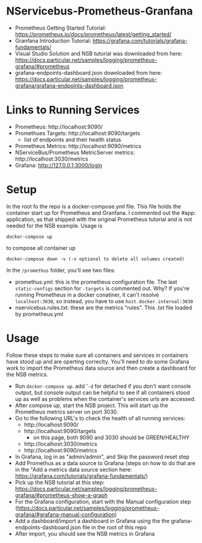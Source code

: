 # NServicebus-Prometheus-Granfana
- Prometheus Getting Started Tutorial: https://prometheus.io/docs/prometheus/latest/getting_started/
- Granfana Introduction Tutorial: https://grafana.com/tutorials/grafana-fundamentals/
- Visual Studio Solution and NSB tutorial was downloaded from here: https://docs.particular.net/samples/logging/prometheus-grafana/#prometheus
- grafana-endpoints-dashboard.json downloaded from here: https://docs.particular.net/samples/logging/prometheus-grafana/grafana-endpoints-dashboard.json

# Links to Running Services
- Prometheus: http://localhost:9090/
- Promethues Targets: http://localhost:9090/targets
    - list of endpoints and their health status
- Prometheus Metrics: http://localhost:9090/metrics
- NServiceBus/Prometheus MetricServer metrics: http://localhost:3030/metrics
- Grafana: http://127.0.0.1:3000/login

# Setup
In the root fo the repo is a docker-compose.yml file. This file holds the container start up for Prometheus and Granfana. I commented out the #app: application, as that shipped with the original Prometheus tutorial and is not needed for the NSB example. Usage is
```
docker-compose up
```

to compose all container up
```
docker-compose down -v (-v optional to delete all volumes created)
```

In the `/promethus` folder, you'll see two files:
- promethus.yml: this is the prometheus configuration file. The last `static-configs` section for `-targets` is commented out. Why? If you're running Prometheus in a docker conatiner, it can't resolve `localhost:3030`, so instead, you have to use `host.docker.internal:3030`
- nservicebus.rules.txt: these are the metrics "rules". This .txt file loaded by prometheus.yml

# Usage
Follow these steps to make sure all containers and services in containers have stood up and are operting correclty. You'll need to do some Grafana work to import the Prometheus data source and then create a dashboard for the NSB metrics.

- Run `docker-compose up`. add '`-d` for detached if you don't want console output, but console output can be helpful to see if all containers stood up as well as problems when the container's services urls are accessed. 
- After compose up, start the NSB project. This will start up the Prometheus metrics server on port 3030.
- Go to the following URL's to check the health of all running services:
  - http://localhost:9090/
  - http://localhost:9090/targets
    - on this page, both 9090 and 3030 should be GREEN/HEALTHY
  - http://localhost:3030/metrics
  - http://localhost:9090/metrics
- In Grafana, log in as "admin/admin", and Skip the password reset step
- Add Promethus as a data source to Grafana (steps on how to do that are in the "Add a metrics data source section here: https://grafana.com/tutorials/grafana-fundamentals/)
- Pick up the NSB tutorial at this step: https://docs.particular.net/samples/logging/prometheus-grafana/#prometheus-show-a-graph
- For the Grafana configuration, start with the Manual configuration step (https://docs.particular.net/samples/logging/prometheus-grafana/#grafana-manual-configuration)
- Add a dashboard/import a dashboard in Grafana using the the grafana-endpoints-dashboard.json file in the root of this repo
- After import, you should see the NSB metrics in Grafana
